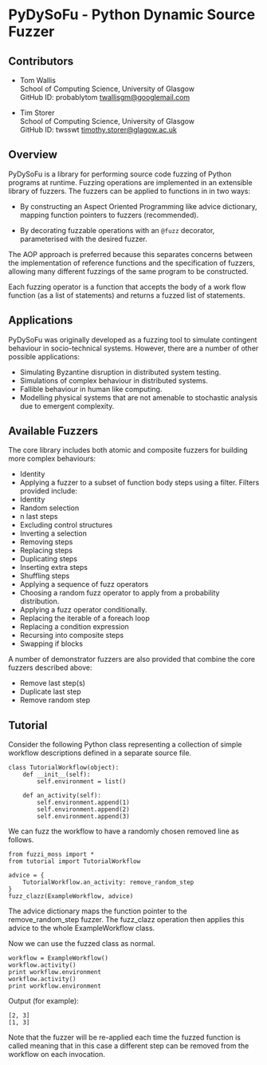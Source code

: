 # PyDySoFu - Python Dynamic Source Fuzzer

## Contributors

* Tom Wallis<br/>
  School of Computing Science, University of Glasgow<br/>
  GitHub ID: probablytom
  [twallisgm@googlemail.com](mailto:twallisgm@googlemail.com)

* Tim Storer<br/>
  School of Computing Science, University of Glasgow<br/>
  GitHub ID: twsswt
  [timothy.storer@glagow.ac.uk](mailto:timothy.storer@glagow.ac.uk)

## Overview

PyDySoFu is a library for performing source code fuzzing of Python programs at runtime. Fuzzing operations are
implemented in an extensible library of fuzzers.  The fuzzers can be applied to functions in in two ways:

* By constructing an Aspect Oriented Programming like advice dictionary, mapping function pointers to fuzzers
 (recommended).

* By decorating fuzzable operations with an <code>@fuzz</code> decorator, parameterised with the desired fuzzer.

The AOP approach is preferred because this separates concerns between the implementation of reference functions and the
specification of fuzzers, allowing many different fuzzings of the same program to be constructed.

Each fuzzing operator is a function that accepts the body of a work flow function (as a list of statements) and returns
a fuzzed list of statements.

## Applications

PyDySoFu was originally developed as a fuzzing tool to simulate contingent behaviour in socio-technical systems.  However, there are a number of other possible applications:

 * Simulating Byzantine disruption in distributed system testing.
 * Simulations of complex behaviour in distributed systems.
 * Fallible behaviour in human like computing.
 * Modelling physical systems that are not amenable to stochastic analysis due to emergent complexity. 

## Available Fuzzers

The core library includes both atomic and composite fuzzers for building more complex behaviours:

* Identity
* Applying a fuzzer to a subset of function body steps using a filter.  Filters provided include:
 * Identity
 * Random selection
  * n last steps
  * Excluding control structures
  * Inverting a selection
* Removing steps
* Replacing steps
* Duplicating steps
* Inserting extra steps
* Shuffling steps
* Applying a sequence of fuzz operators
* Choosing a random fuzz operator to apply from a probability distribution.
* Applying a fuzz operator conditionally.
* Replacing the iterable of a foreach loop
* Replacing a condition expression
* Recursing into composite steps
* Swapping if blocks

A number of demonstrator fuzzers are also provided that combine the core fuzzers described above:

* Remove last step(s)
* Duplicate last step
* Remove random step


## Tutorial

Consider the following Python class representing a collection of simple workflow descriptions defined in a separate
source file.

    class TutorialWorkflow(object):
        def __init__(self):
            self.environment = list()

        def an_activity(self):
            self.environment.append(1)
            self.environment.append(2)
            self.environment.append(3)

We can fuzz the workflow to have a randomly chosen removed line as follows.

    from fuzzi_moss import *
    from tutorial import TutorialWorkflow

    advice = {
        TutorialWorkflow.an_activity: remove_random_step
    }
    fuzz_clazz(ExampleWorkflow, advice)

The advice dictionary maps the function pointer to the remove_random_step fuzzer.  The fuzz_clazz operation then applies
this advice to the whole ExampleWorkflow class.

Now we can use the fuzzed class as normal.

    workflow = ExampleWorkflow()
    workflow.activity()
    print workflow.environment
    workflow.activity()
    print workflow.environment

Output (for example):

    [2, 3]
    [1, 3]

Note that the fuzzer will be re-applied each time the fuzzed function is called meaning that in this case a different
step can be removed from the workflow on each invocation.
